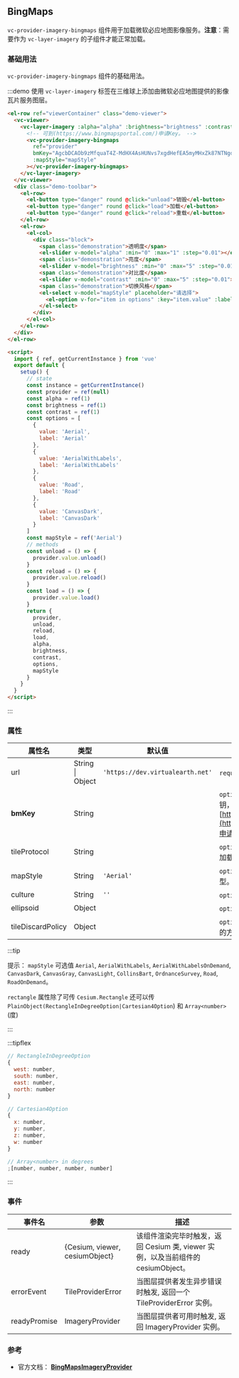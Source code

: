 ## BingMaps

`vc-provider-imagery-bingmaps` 组件用于加载微软必应地图影像服务。**注意**：需要作为 `vc-layer-imagery` 的子组件才能正常加载。

### 基础用法

`vc-provider-imagery-bingmaps` 组件的基础用法。

:::demo 使用 `vc-layer-imagery` 标签在三维球上添加由微软必应地图提供的影像瓦片服务图层。

```html
<el-row ref="viewerContainer" class="demo-viewer">
  <vc-viewer>
    <vc-layer-imagery :alpha="alpha" :brightness="brightness" :contrast="contrast">
      <!-- 可到(https://www.bingmapsportal.com/)申请Key。 -->
      <vc-provider-imagery-bingmaps
        ref="provider"
        bmKey="AgcbDCAOb9zMfquaT4Z-MdHX4AsHUNvs7xgdHefEA5myMHxZk87NTNgdLbG90IE-"
        :mapStyle="mapStyle"
      ></vc-provider-imagery-bingmaps>
    </vc-layer-imagery>
  </vc-viewer>
  <div class="demo-toolbar">
    <el-row>
      <el-button type="danger" round @click="unload">销毁</el-button>
      <el-button type="danger" round @click="load">加载</el-button>
      <el-button type="danger" round @click="reload">重载</el-button>
    </el-row>
    <el-row>
      <el-col>
        <div class="block">
          <span class="demonstration">透明度</span>
          <el-slider v-model="alpha" :min="0" :max="1" :step="0.01"></el-slider>
          <span class="demonstration">亮度</span>
          <el-slider v-model="brightness" :min="0" :max="5" :step="0.01"></el-slider>
          <span class="demonstration">对比度</span>
          <el-slider v-model="contrast" :min="0" :max="5" :step="0.01"></el-slider>
          <span class="demonstration">切换风格</span>
          <el-select v-model="mapStyle" placeholder="请选择">
            <el-option v-for="item in options" :key="item.value" :label="item.label" :value="item.value"> </el-option>
          </el-select>
        </div>
      </el-col>
    </el-row>
  </div>
</el-row>

<script>
  import { ref, getCurrentInstance } from 'vue'
  export default {
    setup() {
      // state
      const instance = getCurrentInstance()
      const provider = ref(null)
      const alpha = ref(1)
      const brightness = ref(1)
      const contrast = ref(1)
      const options = [
        {
          value: 'Aerial',
          label: 'Aerial'
        },
        {
          value: 'AerialWithLabels',
          label: 'AerialWithLabels'
        },
        {
          value: 'Road',
          label: 'Road'
        },
        {
          value: 'CanvasDark',
          label: 'CanvasDark'
        }
      ]
      const mapStyle = ref('Aerial')
      // methods
      const unload = () => {
        provider.value.unload()
      }
      const reload = () => {
        provider.value.reload()
      }
      const load = () => {
        provider.value.load()
      }
      return {
        provider,
        unload,
        reload,
        load,
        alpha,
        brightness,
        contrast,
        options,
        mapStyle
      }
    }
  }
</script>
```

:::

### 属性

<!-- prettier-ignore -->
| 属性名 | 类型 | 默认值 | 描述 |
| ---------------------------- | ------- | -------------------- |--|
| url | String \| Object | `'https://dev.virtualearth.net'` | `required` 指定服务地址。 |
| **bmKey** | String | | `optional`指定 BingMaps 地图 API 秘钥，可到[https://www.bingmapsportal.com/](https://www.bingmapsportal.com/)申请 Key。 **注意是bmKey** |
| tileProtocol | String | | `optional`指定地图是 http 还是 https 加载，默认与页面相同。 |
| mapStyle | String | `'Aerial'` | `optional`指定加载的 BingMaps 类型。 |
| culture | String | `''` | `optional`指定服务的描述信息。 |
| ellipsoid | Object | | `optional`参考椭球体 |
| tileDiscardPolicy | Object | | `optional`指定 tile 无效时的舍弃瓦片的方案。 |

:::tip

提示： `mapStyle` 可选值 `Aerial`, `AerialWithLabels`, `AerialWithLabelsOnDemand`, `CanvasDark`, `CanvasGray`, `CanvasLight`, `CollinsBart`, `OrdnanceSurvey`, `Road`, `RoadOnDemand`。

`rectangle` 属性除了可传 `Cesium.Rectangle` 还可以传 `PlainObject(RectangleInDegreeOption|Cartesian4Option`) 和 `Array<number>` (度)

:::

:::tipflex

```js
// RectangleInDegreeOption
{
  west: number,
  south: number,
  east: number,
  north: number
}
```

```js
// Cartesian4Option
{
  x: number,
  y: number,
  z: number,
  w: number
}
```

```js
// Array<number> in degrees
;[number, number, number, number]
```

:::

### 事件

| 事件名       | 参数                           | 描述                                                                             |
| ------------ | ------------------------------ | -------------------------------------------------------------------------------- |
| ready        | {Cesium, viewer, cesiumObject} | 该组件渲染完毕时触发，返回 Cesium 类, viewer 实例，以及当前组件的 cesiumObject。 |
| errorEvent   | TileProviderError              | 当图层提供者发生异步错误时触发, 返回一个 TileProviderError 实例。                |
| readyPromise | ImageryProvider                | 当图层提供者可用时触发, 返回 ImageryProvider 实例。                              |

### 参考

- 官方文档： **[BingMapsImageryProvider](https://cesium.com/docs/cesiumjs-ref-doc/BingMapsImageryProvider.html)**
